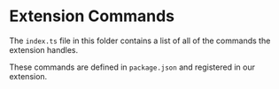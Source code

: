 # Extension Commands

The `index.ts` file in this folder contains a list of all of the commands the extension handles.

These commands are defined in `package.json` and registered in our extension.
